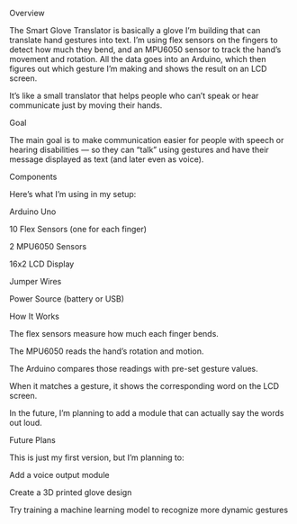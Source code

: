 Overview

The Smart Glove Translator is basically a glove I’m building that can translate hand gestures into text.
I’m using flex sensors on the fingers to detect how much they bend, and an MPU6050 sensor to track the hand’s movement and rotation.
All the data goes into an Arduino, which then figures out which gesture I’m making and shows the result on an LCD screen.

It’s like a small translator that helps people who can’t speak or hear communicate just by moving their hands.


 Goal

The main goal is to make communication easier for people with speech or hearing disabilities —
so they can “talk” using gestures and have their message displayed as text (and later even as voice).


 Components

Here’s what I’m using in my setup:

Arduino Uno

10 Flex Sensors (one for each finger)

2 MPU6050 Sensors

16x2 LCD Display

Jumper Wires

Power Source (battery or USB)


How It Works

The flex sensors measure how much each finger bends.

The MPU6050 reads the hand’s rotation and motion.

The Arduino compares those readings with pre-set gesture values.

When it matches a gesture, it shows the corresponding word on the LCD screen.

In the future, I’m planning to add a module that can actually say the words out loud.


 Future Plans

This is just my first version, but I’m planning to:

Add a voice output module

Create a 3D printed glove design

Try training a machine learning model to recognize more dynamic gestures
